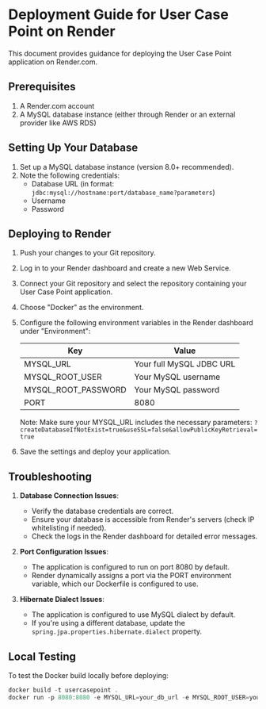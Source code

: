 # Deployment Guide for User Case Point on Render

This document provides guidance for deploying the User Case Point application on Render.com.

## Prerequisites

1. A Render.com account
2. A MySQL database instance (either through Render or an external provider like AWS RDS)

## Setting Up Your Database

1. Set up a MySQL database instance (version 8.0+ recommended).
2. Note the following credentials:
   - Database URL (in format: `jdbc:mysql://hostname:port/database_name?parameters`)
   - Username
   - Password

## Deploying to Render

1. Push your changes to your Git repository.
2. Log in to your Render dashboard and create a new Web Service.
3. Connect your Git repository and select the repository containing your User Case Point application.
4. Choose "Docker" as the environment.
5. Configure the following environment variables in the Render dashboard under "Environment":

   | Key | Value |
   |-----|-------|
   | MYSQL_URL | Your full MySQL JDBC URL |
   | MYSQL_ROOT_USER | Your MySQL username |
   | MYSQL_ROOT_PASSWORD | Your MySQL password |
   | PORT | 8080 |

   Note: Make sure your MYSQL_URL includes the necessary parameters: `?createDatabaseIfNotExist=true&useSSL=false&allowPublicKeyRetrieval=true`

6. Save the settings and deploy your application.

## Troubleshooting

1. **Database Connection Issues**:
   - Verify the database credentials are correct.
   - Ensure your database is accessible from Render's servers (check IP whitelisting if needed).
   - Check the logs in the Render dashboard for detailed error messages.

2. **Port Configuration Issues**:
   - The application is configured to run on port 8080 by default.
   - Render dynamically assigns a port via the PORT environment variable, which our Dockerfile is configured to use.

3. **Hibernate Dialect Issues**:
   - The application is configured to use MySQL dialect by default.
   - If you're using a different database, update the `spring.jpa.properties.hibernate.dialect` property.

## Local Testing

To test the Docker build locally before deploying:

```powershell
docker build -t usercasepoint .
docker run -p 8080:8080 -e MYSQL_URL=your_db_url -e MYSQL_ROOT_USER=your_user -e MYSQL_ROOT_PASSWORD=your_password usercasepoint
```
